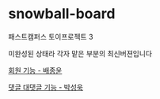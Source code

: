 # snowball-board
패스트캠퍼스 토이프로젝트 3 

미완성된 상태라 각자 맡은 부분의 최신버젼입니다

[회원 기능 - 배종윤](https://github.com/jy-b/snowball-board/tree/feature/user-refactoring)

[댓글 대댓글 기능 - 박성욱](https://github.com/matrixpower1004/snowball-board/tree/develop)

